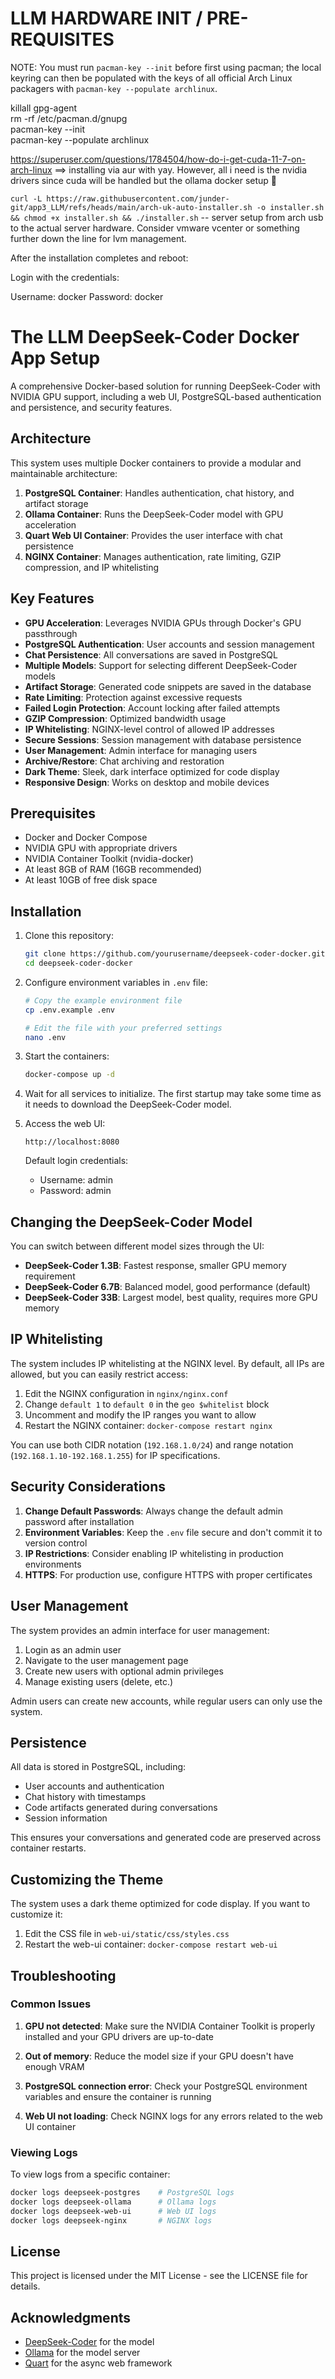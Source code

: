 # LLM HARDWARE INIT / PRE-REQUISITES 
  
NOTE: You must run `pacman-key --init` before first using pacman; the local
keyring can then be populated with the keys of all official Arch Linux
packagers with `pacman-key --populate archlinux`.  
  
killall gpg-agent  
rm -rf /etc/pacman.d/gnupg  
pacman-key --init  
pacman-key --populate archlinux  

https://superuser.com/questions/1784504/how-do-i-get-cuda-11-7-on-arch-linux  ==> installing via aur with yay. However, all i need is the nvidia drivers since cuda will be handled but the ollama docker setup 🤞  
  
``` curl -L https://raw.githubusercontent.com/junder-git/app3_LLM/refs/heads/main/arch-uk-auto-installer.sh -o installer.sh && chmod +x installer.sh && ./installer.sh ``` -- server setup from arch usb to the actual server hardware. Consider vmware vcenter or something further down the line for lvm management. 

After the installation completes and reboot:

Login with the credentials:

Username: docker
Password: docker

# The LLM DeepSeek-Coder Docker App Setup

A comprehensive Docker-based solution for running DeepSeek-Coder with NVIDIA GPU support, including a web UI, PostgreSQL-based authentication and persistence, and security features.

## Architecture

This system uses multiple Docker containers to provide a modular and maintainable architecture:

1. **PostgreSQL Container**: Handles authentication, chat history, and artifact storage
2. **Ollama Container**: Runs the DeepSeek-Coder model with GPU acceleration
3. **Quart Web UI Container**: Provides the user interface with chat persistence
4. **NGINX Container**: Manages authentication, rate limiting, GZIP compression, and IP whitelisting

## Key Features

- **GPU Acceleration**: Leverages NVIDIA GPUs through Docker's GPU passthrough
- **PostgreSQL Authentication**: User accounts and session management
- **Chat Persistence**: All conversations are saved in PostgreSQL
- **Multiple Models**: Support for selecting different DeepSeek-Coder models
- **Artifact Storage**: Generated code snippets are saved in the database
- **Rate Limiting**: Protection against excessive requests
- **Failed Login Protection**: Account locking after failed attempts
- **GZIP Compression**: Optimized bandwidth usage
- **IP Whitelisting**: NGINX-level control of allowed IP addresses
- **Secure Sessions**: Session management with database persistence
- **User Management**: Admin interface for managing users
- **Archive/Restore**: Chat archiving and restoration
- **Dark Theme**: Sleek, dark interface optimized for code display
- **Responsive Design**: Works on desktop and mobile devices

## Prerequisites

- Docker and Docker Compose
- NVIDIA GPU with appropriate drivers
- NVIDIA Container Toolkit (nvidia-docker)
- At least 8GB of RAM (16GB recommended)
- At least 10GB of free disk space

## Installation

1. Clone this repository:
   ```bash
   git clone https://github.com/yourusername/deepseek-coder-docker.git
   cd deepseek-coder-docker
   ```

2. Configure environment variables in `.env` file:
   ```bash
   # Copy the example environment file
   cp .env.example .env
   
   # Edit the file with your preferred settings
   nano .env
   ```

3. Start the containers:
   ```bash
   docker-compose up -d
   ```

4. Wait for all services to initialize. The first startup may take some time as it needs to download the DeepSeek-Coder model.

5. Access the web UI:
   ```
   http://localhost:8080
   ```
   
   Default login credentials:
   - Username: admin
   - Password: admin

## Changing the DeepSeek-Coder Model

You can switch between different model sizes through the UI:

- **DeepSeek-Coder 1.3B**: Fastest response, smaller GPU memory requirement
- **DeepSeek-Coder 6.7B**: Balanced model, good performance (default)
- **DeepSeek-Coder 33B**: Largest model, best quality, requires more GPU memory

## IP Whitelisting

The system includes IP whitelisting at the NGINX level. By default, all IPs are allowed, but you can easily restrict access:

1. Edit the NGINX configuration in `nginx/nginx.conf`
2. Change `default 1` to `default 0` in the `geo $whitelist` block
3. Uncomment and modify the IP ranges you want to allow
4. Restart the NGINX container: `docker-compose restart nginx`

You can use both CIDR notation (`192.168.1.0/24`) and range notation (`192.168.1.10-192.168.1.255`) for IP specifications.

## Security Considerations

1. **Change Default Passwords**: Always change the default admin password after installation
2. **Environment Variables**: Keep the `.env` file secure and don't commit it to version control
3. **IP Restrictions**: Consider enabling IP whitelisting in production environments
4. **HTTPS**: For production use, configure HTTPS with proper certificates

## User Management

The system provides an admin interface for user management:

1. Login as an admin user
2. Navigate to the user management page
3. Create new users with optional admin privileges
4. Manage existing users (delete, etc.)

Admin users can create new accounts, while regular users can only use the system.

## Persistence

All data is stored in PostgreSQL, including:

- User accounts and authentication
- Chat history with timestamps
- Code artifacts generated during conversations
- Session information

This ensures your conversations and generated code are preserved across container restarts.

## Customizing the Theme

The system uses a dark theme optimized for code display. If you want to customize it:

1. Edit the CSS file in `web-ui/static/css/styles.css`
2. Restart the web-ui container: `docker-compose restart web-ui`

## Troubleshooting

### Common Issues

1. **GPU not detected**: Make sure the NVIDIA Container Toolkit is properly installed and your GPU drivers are up-to-date

2. **Out of memory**: Reduce the model size if your GPU doesn't have enough VRAM

3. **PostgreSQL connection error**: Check your PostgreSQL environment variables and ensure the container is running

4. **Web UI not loading**: Check NGINX logs for any errors related to the web UI container

### Viewing Logs

To view logs from a specific container:

```bash
docker logs deepseek-postgres    # PostgreSQL logs
docker logs deepseek-ollama      # Ollama logs
docker logs deepseek-web-ui      # Web UI logs
docker logs deepseek-nginx       # NGINX logs
```

## License

This project is licensed under the MIT License - see the LICENSE file for details.

## Acknowledgments

- [DeepSeek-Coder](https://github.com/deepseek-ai/DeepSeek-Coder) for the model
- [Ollama](https://ollama.ai/) for the model server
- [Quart](https://pgjones.gitlab.io/quart/) for the async web framework

